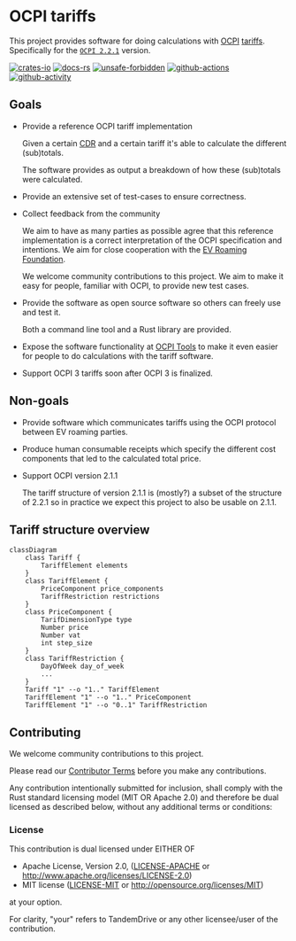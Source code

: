 # OCPI tariffs

This project provides software for doing calculations with [OCPI][ocpi]
[tariffs][tariffs]. Specifically for the [`OCPI 2.2.1`](https://evroaming.org/app/uploads/2021/11/OCPI-2.2.1.pdf)
version.

[![crates-io]](https://crates.io/crates/ocpi-tariffs "Crates.io version")
[![docs-rs]](https://docs.rs/ocpi-tariffs "Documentation")
[![unsafe-forbidden]](https://github.com/rust-secure-code/safety-dance/ "Unsafe forbidden")
[![github-actions]](https://github.com/tandemdrive/ocpi-tariffs/actions "CI")
[![github-activity]](https://github.com/tandemdrive/ocpi-tariffs/commits "Commit activity")

[crates-io]: https://img.shields.io/crates/v/ocpi-tariffs.svg?logo=rust
[docs-rs]: https://img.shields.io/docsrs/ocpi-tariffs/latest?logo=docs.rs
[unsafe-forbidden]: https://img.shields.io/badge/unsafe-forbidden-success.svg
[github-actions]: https://img.shields.io/github/actions/workflow/status/tandemdrive/ocpi-tariffs/ci.yml?branch=main
[github-activity]: https://img.shields.io/github/last-commit/tandemdrive/ocpi-tariffs
[ocpi]: https://evroaming.org/ocpi-background/
[tariffs]: https://github.com/ocpi/ocpi/blob/2.2.1/mod_tariffs.asciidoc#1-tariffs-module


## Goals

- Provide a reference OCPI tariff implementation

  Given a certain
  [CDR](https://github.com/ocpi/ocpi/blob/2.2.1/mod_cdrs.asciidoc) and
  a certain tariff it's able to calculate the different (sub)totals.

  The software provides as output a breakdown of how these (sub)totals were
  calculated.

- Provide an extensive set of test-cases to ensure correctness.

- Collect feedback from the community

  We aim to have as many parties as possible agree that this reference
  implementation is a correct interpretation of the OCPI specification and
  intentions. We aim for close cooperation with the [EV Roaming
  Foundation](https://evroaming.org/).

  We welcome community contributions to this project. We aim to make it easy for
  people, familiar with OCPI, to provide new test cases.

- Provide the software as open source software so others can freely use and
  test it.

  Both a command line tool and a Rust library are provided.

- Expose the software functionality at [OCPI Tools](https://ocpi-tools.com/)
  to make it even easier for people to do calculations with the tariff
  software.

- Support OCPI 3 tariffs soon after OCPI 3 is finalized.

## Non-goals

- Provide software which communicates tariffs using the OCPI protocol between
  EV roaming parties.

- Produce human consumable receipts which specify the different cost components
  that led to the calculated total price.

- Support OCPI version 2.1.1

  The tariff structure of version 2.1.1 is (mostly?) a subset of the structure
  of 2.2.1 so in practice we expect this project to also be usable on 2.1.1.

## Tariff structure overview

```mermaid
classDiagram
    class Tariff {
        TariffElement elements
    }
    class TariffElement {
        PriceComponent price_components
        TariffRestriction restrictions
    }
    class PriceComponent {
        TarifDimensionType type
        Number price
        Number vat
        int step_size
    }
    class TariffRestriction {
        DayOfWeek day_of_week
        ...
    }
    Tariff "1" --o "1.." TariffElement
    TariffElement "1" --o "1.." PriceComponent
    TariffElement "1" --o "0..1" TariffRestriction
```

## Contributing

We welcome community contributions to this project.

Please read our [Contributor Terms](CONTRIBUTING.md#contributor-terms) before
you make any contributions.

Any contribution intentionally submitted for inclusion, shall comply with the
Rust standard licensing model (MIT OR Apache 2.0) and therefore be dual licensed
as described below, without any additional terms or conditions:

### License

This contribution is dual licensed under EITHER OF

- Apache License, Version 2.0, ([LICENSE-APACHE](LICENSE-APACHE) or <http://www.apache.org/licenses/LICENSE-2.0>)
- MIT license ([LICENSE-MIT](LICENSE-MIT) or <http://opensource.org/licenses/MIT>)

at your option.

For clarity, "your" refers to TandemDrive or any other licensee/user of the contribution.

